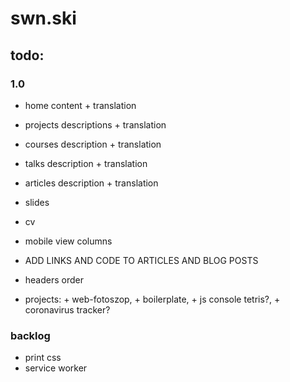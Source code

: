 # swn.ski

## todo:

### 1.0

- home content + translation
- projects descriptions + translation
- courses description + translation
- talks description + translation
- articles description + translation
- slides
- cv

- mobile view columns

- ADD LINKS AND CODE TO ARTICLES AND BLOG POSTS
- headers order

- projects: + web-fotoszop, + boilerplate, + js console tetris?, + coronavirus tracker?

### backlog

- print css
- service worker
